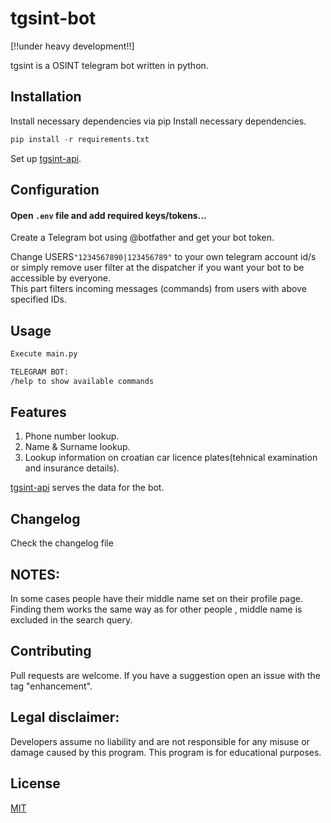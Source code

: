 # tgsint-bot

[!!under heavy development!!]

tgsint is a OSINT telegram bot written in python.

## Installation

Install necessary dependencies via pip
Install necessary dependencies.

```python
pip install -r requirements.txt
```

Set up [tgsint-api](https://github.com/runtimeterrorist/tgsint-api).

## Configuration

#### Open `.env` file and add required keys/tokens...

Create a Telegram bot using @botfather and get your bot token.

Change USERS`"1234567890|123456789"` to your own telegram account id/s or simply remove user filter at the dispatcher if you want your bot to be accessible by everyone.  
This part filters incoming messages (commands) from users with above specified IDs.

## Usage

```bash
Execute main.py

TELEGRAM BOT:
/help to show available commands
```

## Features

1. Phone number lookup.
2. Name & Surname lookup.
3. Lookup information on croatian car licence plates(tehnical examination and insurance details).

[tgsint-api](https://github.com/runtimeterrorist/tgsint-api) serves the data for the bot.

## Changelog

Check the changelog file

## NOTES:

In some cases people have their middle name set on their profile page.
Finding them works the same way as for other people , middle name is excluded in the search query.

## Contributing

Pull requests are welcome.
If you have a suggestion open an issue with the tag "enhancement".

## Legal disclaimer:

Developers assume no liability and are not responsible for any misuse or damage caused by this program.
This program is for educational purposes.

## License

[MIT](https://choosealicense.com/licenses/mit/)
